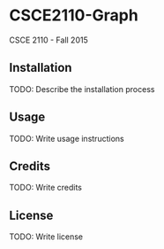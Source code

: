 # CSCE2110-Graph
CSCE 2110 - Fall 2015

## Installation
TODO: Describe the installation process

## Usage
TODO: Write usage instructions

## Credits
TODO: Write credits

## License
TODO: Write license

